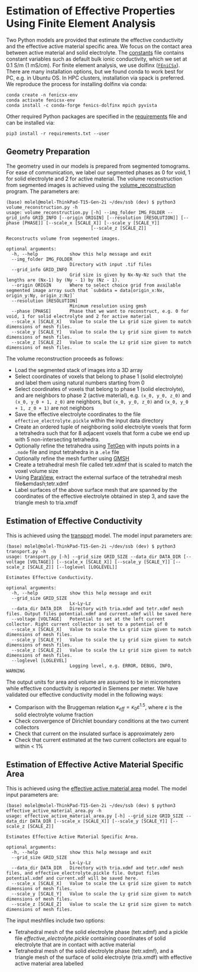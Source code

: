 # Estimation of Effective Properties Using Finite Element Analysis
Two Python models are provided that estimate the effective conductivity and the effective active material specific area. We focus on the contact area between active material and solid electrolyte.
The [constants](constants.py) file contains constant variables such as default bulk ionic conductivity, which we set at 0.1 S/m (1 mS/cm).
For finite element analysis, we use dolfinx ([`FEniCSx`](https://github.com/FEniCS/dolfinx)). There are many installation options, but we found conda to work best for PC, e.g. in Ubuntu OS. In HPC clusters, installation via spack is preferred. We reproduce the process for installing dolfinx via conda:
```
conda create -n fenicsx-env
conda activate fenicsx-env
conda install -c conda-forge fenics-dolfinx mpich pyvista
```
Other required Python packages are specified in the [requirements](requirements.txt) file and can be installed via:
```
pip3 install -r requirements.txt --user
```
## Geometry Preparation
The geometry used in our models is prepared from segmented tomograms. For ease of communication, we label our segmented phases as 0 for void, 1 for solid electrolyte and 2 for active material. The volume reconstruction from segmented images is achieved using the [volume_reconstruction](volume_reconstruction.py) program. The parameters are:
```
(base) molel@molel-ThinkPad-T15-Gen-2i ~/dev/ssb (dev) $ python3 volume_reconstruction.py -h
usage: volume_reconstruction.py [-h] --img_folder IMG_FOLDER --grid_info GRID_INFO [--origin ORIGIN] [--resolution [RESOLUTION]] [--phase [PHASE]] [--scale_x [SCALE_X]] [--scale_y [SCALE_Y]]
                                [--scale_z [SCALE_Z]]

Reconstructs volume from segemented images.

optional arguments:
  -h, --help            show this help message and exit
  --img_folder IMG_FOLDER
                        Directory with input .tif files
  --grid_info GRID_INFO
                        Grid size is given by Nx-Ny-Nz such that the lengths are (Nx-1) by (Ny - 1) by (Nz - 1).
  --origin ORIGIN       Where to select choice grid from available segmented image array such that `subdata = data[origin_x:Nx, origin_y:Ny, origin_z:Nz]`
  --resolution [RESOLUTION]
                        Minimum resolution using gmsh
  --phase [PHASE]       Phase that we want to reconstruct, e.g. 0 for void, 1 for solid electrolyte and 2 for active material
  --scale_x [SCALE_X]   Value to scale the Lx grid size given to match dimensions of mesh files.
  --scale_y [SCALE_Y]   Value to scale the Ly grid size given to match dimensions of mesh files.
  --scale_z [SCALE_Z]   Value to scale the Lz grid size given to match dimensions of mesh files.
```

The volume reconstruction proceeds as follows:
- Load the segmented stack of images into a 3D array
- Select coordinates of voxels that belong to phase 1 (solid electrolyte) and label them using natural numbers starting from 0
- Select coordinates of voxels that belong to phase 1 (solid electrolyte), and are neighbors to phase 2 (active material), e.g. `(x_0, y_0, z_0)` and `(x_0, y_0 + 1, z_0)` are neighbors, but  `(x_0, y_0, z_0)` and `(x_0, y_0 + 1, z_0 + 1)` are not neighbors
- Save the effective electrolyte coordinates to the file `effective_electrolyte.pickle` within the input data directory
- Create an ordered tuple of neighboring solid electrolyte voxels that form a tetrahedra such that for 8 adjacent voxels that form a cube we end up with 5 non-intersecting tetrahedra.
- Optionally refine the tetrahedra using [TetGen](https://wias-berlin.de/software/index.jsp?id=TetGen&lang=1#Introduction) with inputs points in a `.node` file and input tetrahedra in a `.ele` file
- Optionally refine the mesh further using [GMSH](https://gmsh.info/#Documentation)
- Create a tetrahedral mesh file called tetr.xdmf that is scaled to match the voxel volume size
- Using [ParaView](https://www.paraview.org/), extract the external surface of the tetrahedral mesh file&emdash;tetr.xdmf
- Label surfaces of the above surface mesh that are spanned by the coordinates of the effective electrolyte obtained in step 3, and save the triangle mesh to tria.xmdf
## Estimation of Effective Conductivity
This is achieved using the [transport](transport.py) model. The model input parameters are:
```
(base) molel@molel-ThinkPad-T15-Gen-2i ~/dev/ssb (dev) $ python3 transport.py -h
usage: transport.py [-h] --grid_size GRID_SIZE --data_dir DATA_DIR [--voltage [VOLTAGE]] [--scale_x [SCALE_X]] [--scale_y [SCALE_Y]] [--scale_z [SCALE_Z]] [--loglevel [LOGLEVEL]]

Estimates Effective Conductivity.

optional arguments:
  -h, --help            show this help message and exit
  --grid_size GRID_SIZE
                        Lx-Ly-Lz
  --data_dir DATA_DIR   Directory with tria.xdmf and tetr.xdmf mesh files. Output files potential.xdmf and current.xdmf will be saved here
  --voltage [VOLTAGE]   Potential to set at the left current collector. Right current collector is set to a potential of 0
  --scale_x [SCALE_X]   Value to scale the Lx grid size given to match dimensions of mesh files.
  --scale_y [SCALE_Y]   Value to scale the Ly grid size given to match dimensions of mesh files.
  --scale_z [SCALE_Z]   Value to scale the Lz grid size given to match dimensions of mesh files.
  --loglevel [LOGLEVEL]
                        Logging level, e.g. ERROR, DEBUG, INFO, WARNING
```
The output units for area and volume are assumed to be in micrometers while effective conductivity is reported in Siemens per meter.
We have validated our effective conductivity model in the following ways:
- Comparison with the Bruggeman relation $\kappa_{eff} = \kappa_0\varepsilon^{1.5}$, where $\varepsilon$ is the solid electrolyte volume fraction
- Check convergence of Dirichlet boundary conditions at the two current collectors
- Check that current on the insulated surface is approximately zero
- Check that current estimated at the two current collectors are equal to within < 1%
## Estimation of Effective Active Material Specific Area
This is achieved using the [effective active material area](effective_active_material_area.py) model. The model input parameters are:
```
(base) molel@molel-ThinkPad-T15-Gen-2i ~/dev/ssb (dev) $ python3 effective_active_material_area.py -h
usage: effective_active_material_area.py [-h] --grid_size GRID_SIZE --data_dir DATA_DIR [--scale_x [SCALE_X]] [--scale_y [SCALE_Y]] [--scale_z [SCALE_Z]]

Estimates Effective Active Material Specific Area.

optional arguments:
  -h, --help            show this help message and exit
  --grid_size GRID_SIZE
                        Lx-Ly-Lz
  --data_dir DATA_DIR   Directory with tria.xdmf and tetr.xdmf mesh files, and effective_electrolyte.pickle file. Output files potential.xdmf and current.xdf will be saved here.
  --scale_x [SCALE_X]   Value to scale the Lx grid size given to match dimensions of mesh files.
  --scale_y [SCALE_Y]   Value to scale the Ly grid size given to match dimensions of mesh files.
  --scale_z [SCALE_Z]   Value to scale the Lz grid size given to match dimensions of mesh files.
```
The input meshfiles include two options:
- Tetrahedral mesh of the solid electrolyte phase (tetr.xdmf) and a pickle file *effective_electrolyte.pickle* containing coordinates of solid electrolyte that are in contact with active material
- Tetrahedral mesh of the solid electrolyte phase (tetr.xdmf), and a triangle mesh of the surface of solid electrolyte (tria.xmdf) with effective active material area labelled